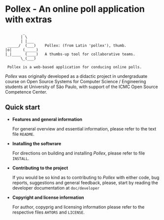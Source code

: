 
# Pollex - An online poll application with extras

```
        _
       | \        
       | |___
 _____/  (___)    Pollex: (from Latin 'pollex'), thumb.
|o|     (_____)
|_|____  (____)   A thumbs-up tool for collaborative teams.
       \_(___)   
 
 Pollex is a web-based application for conducing online polls.
```

*Pollex* was originally developed as a didactic project in undergraduate course on Open Source Systems for Computer Science / Engineering students at University of São Paulo, with support of the ICMC Open Source Competence Center.

## Quick start

- **Features and general information**
   
   For general overview and essential information, please refer to the text file `README`. 

- **Inatalling the softwrare**

    For directions on building and installing _Pollex_, please refer to file `INSTALL`.

- **Contributing to the project**

    If you would be so kind as to contributing to _Pollex_ with either code, bug reports, suggestions and general feedback, please, start by reading the developer documentation at `doc/developer`
    
- **Copyright and license information**

   For author, copyprig and licensing information please refer to the respective files `AHTORS` and `LICENSE`.
